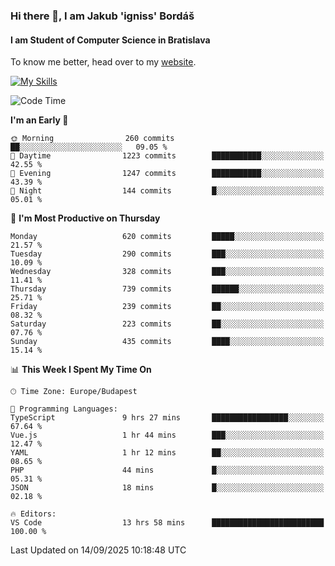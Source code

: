 ### Hi there 👋, I am Jakub 'igniss' Bordáš

#### I am Student of Computer Science in Bratislava
To know me better, head over to my [website](https://bordas.sk).

[![My Skills](https://skillicons.dev/icons?i=js,typescript,html,css,figma,svelte,vue,next,postgresql,nest,express,nodejs)](https://bordas.sk)


<!--START_SECTION:waka-->
![Code Time](http://img.shields.io/badge/Code%20Time-2%2C123%20hrs%203%20mins-blue)

**I'm an Early 🐤** 

```text
🌞 Morning                260 commits         ██░░░░░░░░░░░░░░░░░░░░░░░   09.05 % 
🌆 Daytime                1223 commits        ███████████░░░░░░░░░░░░░░   42.55 % 
🌃 Evening                1247 commits        ███████████░░░░░░░░░░░░░░   43.39 % 
🌙 Night                  144 commits         █░░░░░░░░░░░░░░░░░░░░░░░░   05.01 % 
```
📅 **I'm Most Productive on Thursday** 

```text
Monday                   620 commits         █████░░░░░░░░░░░░░░░░░░░░   21.57 % 
Tuesday                  290 commits         ███░░░░░░░░░░░░░░░░░░░░░░   10.09 % 
Wednesday                328 commits         ███░░░░░░░░░░░░░░░░░░░░░░   11.41 % 
Thursday                 739 commits         ██████░░░░░░░░░░░░░░░░░░░   25.71 % 
Friday                   239 commits         ██░░░░░░░░░░░░░░░░░░░░░░░   08.32 % 
Saturday                 223 commits         ██░░░░░░░░░░░░░░░░░░░░░░░   07.76 % 
Sunday                   435 commits         ████░░░░░░░░░░░░░░░░░░░░░   15.14 % 
```


📊 **This Week I Spent My Time On** 

```text
🕑︎ Time Zone: Europe/Budapest

💬 Programming Languages: 
TypeScript               9 hrs 27 mins       █████████████████░░░░░░░░   67.64 % 
Vue.js                   1 hr 44 mins        ███░░░░░░░░░░░░░░░░░░░░░░   12.47 % 
YAML                     1 hr 12 mins        ██░░░░░░░░░░░░░░░░░░░░░░░   08.65 % 
PHP                      44 mins             █░░░░░░░░░░░░░░░░░░░░░░░░   05.31 % 
JSON                     18 mins             █░░░░░░░░░░░░░░░░░░░░░░░░   02.18 % 

🔥 Editors: 
VS Code                  13 hrs 58 mins      █████████████████████████   100.00 % 
```


 Last Updated on 14/09/2025 10:18:48 UTC
<!--END_SECTION:waka-->
